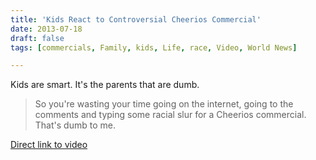 ```yaml
---
title: 'Kids React to Controversial Cheerios Commercial'
date: 2013-07-18
draft: false
tags: [commercials, Family, kids, Life, race, Video, World News]

---
```


Kids are smart. It's the parents that are dumb.

> So you're wasting your time going on the internet, going to the comments and typing some racial slur for a Cheerios commercial. That's dumb to me.

[Direct link to video](http://youtu.be/VifdBFp5pnw)